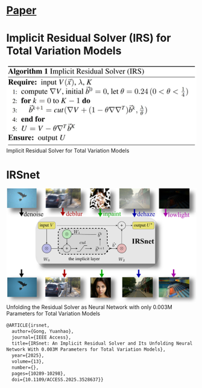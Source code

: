 # [Paper](https://ieeexplore.ieee.org/document/10838572)
# Implicit Residual Solver (IRS) for Total Variation Models
![image](IRS.JPG)
Implicit Residual Solver for Total Variation Models
# IRSnet
![image](alls.png)
Unfolding the Residual Solver as Neural Network with only 0.003M Parameters for Total Variation Models
```text
@ARTICLE{irsnet,
  author={Gong, Yuanhao},
  journal={IEEE Access}, 
  title={IRSnet: An Implicit Residual Solver and Its Unfolding Neural Network With 0.003M Parameters for Total Variation Models}, 
  year={2025},
  volume={13},
  number={},
  pages={10289-10298},
  doi={10.1109/ACCESS.2025.3528637}}
```
